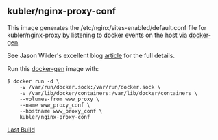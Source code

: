 ## kubler/nginx-proxy-conf

This image generates the /etc/nginx/sites-enabled/default.conf file for kubler/nginx-proxy by listening to docker
events on the host via [docker-gen][].

See Jason Wilder's excellent blog [article][jwilder-blog] for the full details.

Run this [docker-gen][] image with:

    $ docker run -d \
        -v /var/run/docker.sock:/var/run/docker.sock \
        -v /var/lib/docker/containers:/var/lib/docker/containers \
        --volumes-from www_proxy \
        --name www_proxy_conf \
        --hostname www_proxy_conf \
        kubler/nginx-proxy-conf

[Last Build][packages]

[docker-gen]: https://github.com/jwilder/docker-gen
[jwilder-blog]: http://jasonwilder.com/blog/2014/03/25/automated-nginx-reverse-proxy-for-docker/
[packages]: PACKAGES.md
